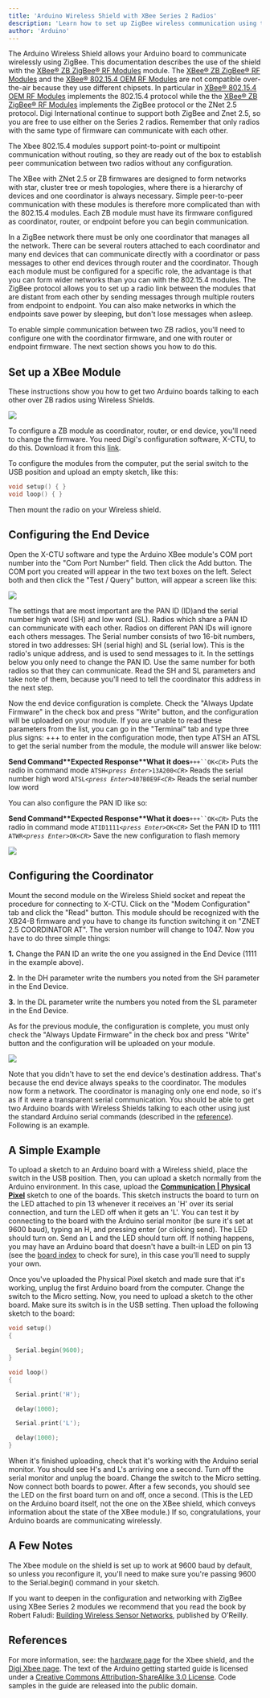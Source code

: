 ```yaml
---
title: 'Arduino Wireless Shield with XBee Series 2 Radios'
description: 'Learn how to set up ZigBee wireless communication using the Arduino Wireless shield.'
author: 'Arduino'
---
```


The Arduino Wireless Shield allows your Arduino board to communicate wirelessly using ZigBee. This documentation describes the use of the shield with the [XBee® ZB ZigBee® RF Modules](http://www.digi.com/products/wireless-wired-embedded-solutions/zigbee-rf-modules/zigbee-mesh-module/xbee-zb-module.jsp) module. The [XBee® ZB ZigBee® RF Modules](http://www.digi.com/products/wireless-wired-embedded-solutions/zigbee-rf-modules/zigbee-mesh-module/xbee-zb-module.jsp) and the [XBee® 802.15.4 OEM RF Modules](http://www.digi.com/products/wireless-wired-embedded-solutions/zigbee-rf-modules/point-multipoint-rfmodules/xbee-series1-module#overview) are not compatible over-the-air because they use different chipsets. In particular in [XBee® 802.15.4 OEM RF Modules](http://www.digi.com/products/wireless-wired-embedded-solutions/zigbee-rf-modules/point-multipoint-rfmodules/xbee-series1-module#overview) implements the 802.15.4 protocol while the the [XBee® ZB ZigBee® RF Modules](http://www.digi.com/products/wireless-wired-embedded-solutions/zigbee-rf-modules/zigbee-mesh-module/xbee-zb-module.jsp) implements the ZigBee protocol or the ZNet 2.5 protocol. Digi International continue to support both ZigBee and Znet 2.5, so you are free to use either on the Series 2 radios. Remember that only radios with the same type of firmware can communicate with each other.

The Xbee 802.15.4 modules support point-to-point or multipoint communication without routing, so they are ready out of the box to establish peer communication between two radios without any configuration.

The XBee with ZNet 2.5 or ZB firmwares are designed to form networks with star, cluster tree or mesh topologies, where there is a hierarchy of devices and one coordinator is always necessary. Simple peer-to-peer communication with these modules is therefore more complicated than with the 802.15.4 modules. Each ZB module must have its firmware configured as coordinator, router, or endpoint before you can begin communication.

In a ZigBee network there must be only one coordinator that manages all the network. There can be several routers attached to each coordinator and many end devices that can communicate directly with a coordinator or pass messages to other end devices through router and the coordinator. Though each module must be configured for a specific role, the advantage is that you can form wider networks than you can with the 802.15.4 modules. The ZigBee protocol allows you to set up a radio link between the modules that are distant from each other by sending messages through multiple routers from endpoint to endpoint. You can also make networks in which the endpoints save power by sleeping, but don't lose messages when asleep.

To enable simple communication between two ZB radios, you'll need to configure one with the coordinator firmware, and one with router or endpoint firmware. The next section shows you how to do this.

## Set up a XBee Module

These instructions show you how to get two Arduino boards talking to each other over ZB radios using Wireless Shields.

![](assets/ArduinoUno_XBeeS2.png)

To configure a ZB module as coordinator, router, or end device, you'll need to change the firmware. You need Digi's configuration software, X-CTU, to do this.
Download it from this [link](https://hub.digi.com/support/products/xctu/).


To configure the modules from the computer, put the serial switch to the USB position and upload an empty sketch, like this:

```c
void setup() { }
void loop() { }
```

Then mount the radio on your Wireless shield.

## Configuring the End Device

Open the X-CTU software and type the Arduino XBee module's COM port number into the "Com Port Number" field. Then click the Add button. The COM port you created will appear in the two text boxes on the left. Select both and then click the "Test / Query" button, will appear a screen like this:

![](assets/XCTU_S2_ComPort.png)

The settings that are most important are the PAN ID (ID)and the serial number high word (SH) and low word (SL). Radios which share a PAN ID can communicate with each other. Radios on different PAN IDs will ignore each others messages. The Serial number consists of two 16-bit numbers, stored in two addresses: SH (serial high) and SL (serial low). This is the radio's unique address, and is used to send messages to it. In the settings below you only need to change the PAN ID. Use the same number for both radios so that they can communicate. Read the SH and SL parameters and take note of them, because you'll need to tell the coordinator this address in the next step.

Now the end device configuration is complete. Check the "Always Update Firmware" in the check box and press "Write" button, and the configuration will be uploaded on your module. If you are unable to read these parameters from the list, you can go in the "Terminal" tab and type three plus signs: +++ to enter in the configuration mode, then type ATSH an ATSL to get the serial number from the module, the module will answer like below:

**Send Command\*\***Expected Response\***\*What it does**` +++``OK `_`<CR>`_ Puts the radio in command mode
`ATSH`_`<press Enter>`_`13A200`_`<CR>`_ Reads the serial number high word
`ATSL`_`<press Enter>`_`407B0E9F`_`<CR>`_ Reads the serial number low word

You can also configure the PAN ID like so:

**Send Command\*\***Expected Response\***\*What it does**` +++``OK `_`<CR>`_ Puts the radio in command mode
`ATID1111`_`<press Enter>`_`OK`_`<CR>`_ Set the PAN ID to 1111
`ATWR`_`<press Enter>`_`OK`_`<CR>`_ Save the new configuration to flash memory

![](assets/XCTU_S2_EndDevice.png)

## Configuring the Coordinator

Mount the second module on the Wireless Shield socket and repeat the procedure for connecting to X-CTU. Click on the "Modem Configuration" tab and click the "Read" button. This module should be recognized with the XB24-B firmware and you have to change its function switching it on "ZNET 2.5 COORDINATOR AT".
The version number will change to 1047. Now you have to do three simple things:

**1.** Change the PAN ID an write the one you assigned in the End Device (1111 in the example above).

**2.** In the DH parameter write the numbers you noted from the SH parameter in the End Device.

**3.** In the DL parameter write the numbers you noted from the SL parameter in the End Device.

As for the previous module, the configuration is complete, you must only check the "Always Update Firmware" in the check box and press "Write" button and the configuration will be uploaded on your module.

![](assets/XCTU_S2_Coordinator.png)

Note that you didn't have to set the end device's destination address. That's because the end device always speaks to the coordinator. The modules now form a network. The coordinator is managing only one end node, so it's as if it were a transparent serial communication. You should be able to get two Arduino boards with Wireless Shields talking to each other using just the standard Arduino serial commands (described in the [reference](https://arduino.cc/en/Reference/HomePage)). Following is an example.

## A Simple Example

To upload a sketch to an Arduino board with a Wireless shield, place the switch in the USB position. Then, you can upload a sketch normally from the Arduino environment. In this case, upload the [**Communication | Physical Pixel**](https://arduino.cc/en/Tutorial/BuiltInExamples/PhysicalPixel) sketch to one of the boards. This sketch instructs the board to turn on the LED attached to pin 13 whenever it receives an 'H' over its serial connection, and turn the LED off when it gets an 'L'. You can test it by connecting to the board with the Arduino serial monitor (be sure it's set at 9600 baud), typing an H, and pressing enter (or clicking send). The LED should turn on. Send an L and the LED should turn off. If nothing happens, you may have an Arduino board that doesn't have a built-in LED on pin 13 (see the [board index](https://arduino.cc/en/Main/Boards) to check for sure), in this case you'll need to supply your own.

Once you've uploaded the Physical Pixel sketch and made sure that it's working, unplug the first Arduino board from the computer. Change the switch to the Micro setting. Now, you need to upload a sketch to the other board. Make sure its switch is in the USB setting. Then upload the following sketch to the board:

```c
void setup()
{

  Serial.begin(9600);
}

void loop()
{

  Serial.print('H');

  delay(1000);

  Serial.print('L');

  delay(1000);
}
```

When it's finished uploading, check that it's working with the Arduino serial monitor. You should see H's and L's arriving one a second. Turn off the serial monitor and unplug the board. Change the switch to the Micro setting. Now connect both boards to power. After a few seconds, you should see the LED on the first board turn on and off, once a second. (This is the LED on the Arduino board itself, not the one on the XBee shield, which conveys information about the state of the XBee module.) If so, congratulations, your Arduino boards are communicating wirelessly.

## A Few Notes

The Xbee module on the shield is set up to work at 9600 baud by default, so unless you reconfigure it, you'll need to make sure you're passing 9600 to the Serial.begin() command in your sketch.

If you want to deepen in the configuration and networking with ZigBee using XBee Series 2 modules we recommend that you read the book by Robert Faludi: [Building Wireless Sensor Networks](http://www.faludi.com/bwsn/), published by O'Reilly.

## References

For more information, see: the [hardware page](https://arduino.cc/en/Main/ArduinoWirelessShield) for the Xbee shield, and the [Digi Xbee page](http://www.digi.com/products/wireless-wired-embedded-solutions/zigbee-rf-modules/point-multipoint-rfmodules/).
The text of the Arduino getting started guide is licensed under a
[Creative Commons Attribution-ShareAlike 3.0 License](http://creativecommons.org/licenses/by-sa/3.0/). Code samples in the guide are released into the public domain.
